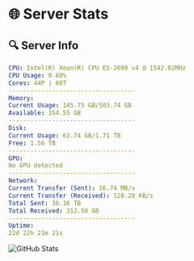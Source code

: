 # 🌐 Server Stats
## 🔍 Server Info
```yaml
CPU: Intel(R) Xeon(R) CPU E5-2699 v4 @ 1542.02MHz
CPU Usage: 0.60%
Cores: 44P | 88T
-----------------------------------
Memory:
Current Usage: 145.75 GB/503.74 GB
Available: 354.55 GB
-----------------------------------
Disk:
Current Usage: 63.74 GB/1.71 TB
Free: 1.56 TB
-----------------------------------
GPU:
No GPU detected
-----------------------------------
Network:
Current Transfer (Sent): 16.74 MB/s
Current Transfer (Received): 128.28 KB/s
Total Sent: 36.16 TB
Total Received: 312.50 GB
-----------------------------------
Uptime:
22d 22h 21m 21s
```
![GitHub Stats](https://img.shields.io/badge/Updated-2025-03-30_19:44:10-blue)